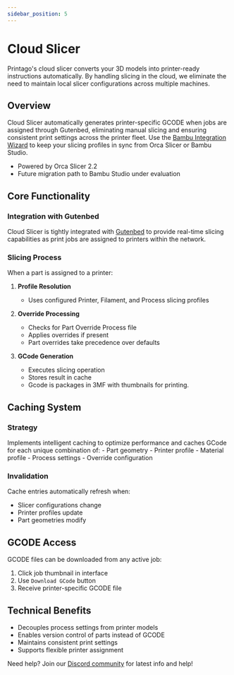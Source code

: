 ```yaml
---
sidebar_position: 5
---
```


# Cloud Slicer

Printago's cloud slicer converts your 3D models into printer-ready instructions automatically. By handling slicing in the cloud, we eliminate the need to maintain local slicer configurations across multiple machines.

## Overview

Cloud Slicer automatically generates printer-specific GCODE when jobs are assigned through Gutenbed, eliminating manual slicing and ensuring consistent print settings across the printer fleet.  Use the [Bambu Integration Wizard](../core-features/printer-connectivity/bambu-lab-integration.md) to keep your slicing profiles in sync from Orca Slicer or Bambu Studio.

- Powered by Orca Slicer 2.2
- Future migration path to Bambu Studio under evaluation

## Core Functionality

### Integration with Gutenbed
Cloud Slicer is tightly integrated with [Gutenbed](./gutenbed.md) to provide real-time slicing capabilities as print jobs are assigned to printers within the network.

### Slicing Process
When a part is assigned to a printer:

1. **Profile Resolution**
    - Uses configured Printer, Filament, and Process slicing profiles
  
2. **Override Processing** 
    - Checks for Part Override Process file
    - Applies overrides if present
    - Part overrides take precedence over defaults

3. **GCode Generation**
    - Executes slicing operation
    - Stores result in cache
    - Gcode is packages in 3MF with thumbnails for printing.

## Caching System

### Strategy
Implements intelligent caching to optimize performance and caches GCode for each unique combination of:
    - Part geometry
    - Printer profile
    - Material profile 
    - Process settings
    - Override configuration

### Invalidation 
Cache entries automatically refresh when:
- Slicer configurations change
- Printer profiles update
- Part geometries modify

## GCODE Access

GCODE files can be downloaded from any active job:

1. Click job thumbnail in interface
2. Use `Download GCode` button
3. Receive printer-specific GCODE file

## Technical Benefits

- Decouples process settings from printer models
- Enables version control of parts instead of GCODE
- Maintains consistent print settings
- Supports flexible printer assignment

Need help? Join our [Discord community](https://discord.gg/RCFA2u99De) for latest info and help!